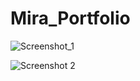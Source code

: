 # Mira_Portfolio

![Screenshot_1](https://user-images.githubusercontent.com/16245919/65374774-075ebb80-dc64-11e9-9d35-12401f747792.png)

![Screenshot 2](https://user-images.githubusercontent.com/16245919/65374762-e4340c00-dc63-11e9-8add-e553994e0d5d.png)


